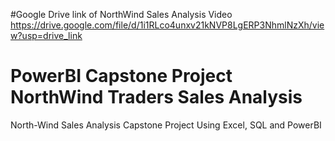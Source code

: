 #Google Drive link of NorthWind Sales Analysis Video
https://drive.google.com/file/d/1i1RLco4unxv21kNVP8LgERP3NhmlNzXh/view?usp=drive_link
# PowerBI Capstone Project NorthWind Traders Sales Analysis
North-Wind Sales Analysis Capstone Project Using Excel, SQL and PowerBI

